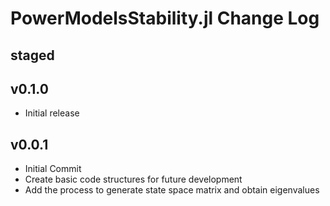 # PowerModelsStability.jl Change Log

## staged

## v0.1.0

- Initial release

## v0.0.1
- Initial Commit
- Create basic code structures for future development
- Add the process to generate state space matrix and obtain eigenvalues
